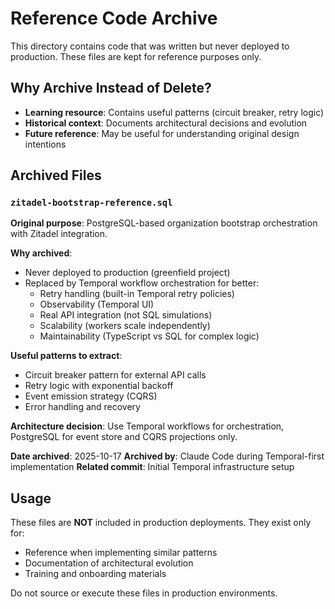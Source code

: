 # Reference Code Archive

This directory contains code that was written but never deployed to production. These files are kept for reference purposes only.

## Why Archive Instead of Delete?

- **Learning resource**: Contains useful patterns (circuit breaker, retry logic)
- **Historical context**: Documents architectural decisions and evolution
- **Future reference**: May be useful for understanding original design intentions

## Archived Files

### `zitadel-bootstrap-reference.sql`

**Original purpose**: PostgreSQL-based organization bootstrap orchestration with Zitadel integration.

**Why archived**:
- Never deployed to production (greenfield project)
- Replaced by Temporal workflow orchestration for better:
  - Retry handling (built-in Temporal retry policies)
  - Observability (Temporal UI)
  - Real API integration (not SQL simulations)
  - Scalability (workers scale independently)
  - Maintainability (TypeScript vs SQL for complex logic)

**Useful patterns to extract**:
- Circuit breaker pattern for external API calls
- Retry logic with exponential backoff
- Event emission strategy (CQRS)
- Error handling and recovery

**Architecture decision**: Use Temporal workflows for orchestration, PostgreSQL for event store and CQRS projections only.

**Date archived**: 2025-10-17
**Archived by**: Claude Code during Temporal-first implementation
**Related commit**: Initial Temporal infrastructure setup

## Usage

These files are **NOT** included in production deployments. They exist only for:
- Reference when implementing similar patterns
- Documentation of architectural evolution
- Training and onboarding materials

Do not source or execute these files in production environments.
